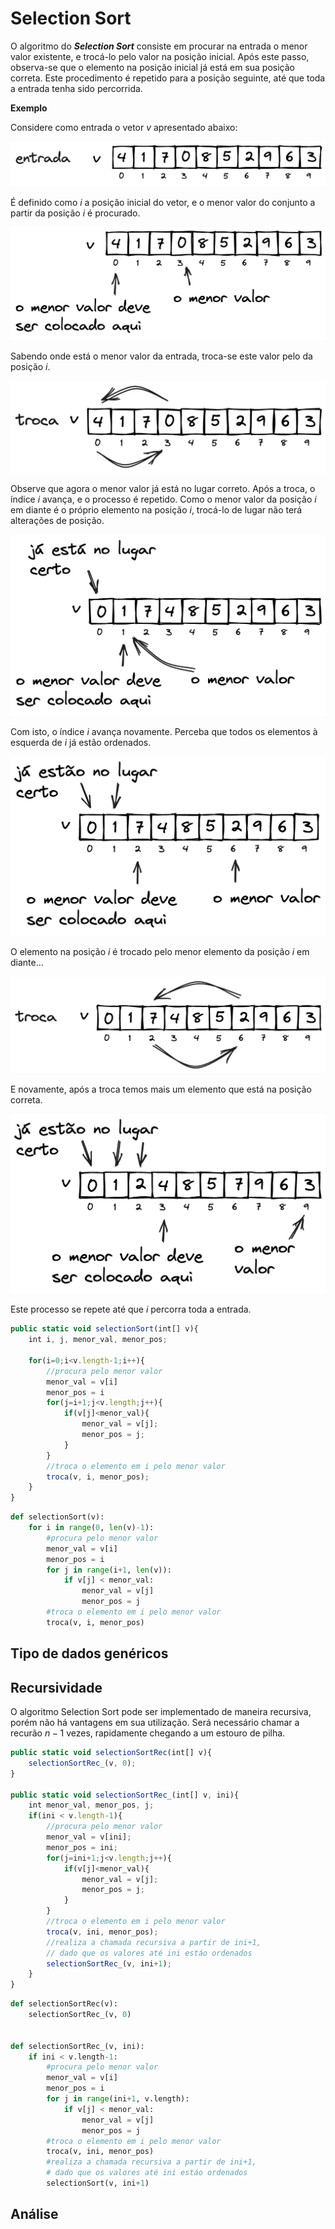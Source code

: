 # Selection Sort

O algoritmo do ***Selection Sort*** consiste em procurar na entrada o menor valor existente, e trocá-lo pelo valor na posição inicial. Após este passo, observa-se que o elemento na posição inicial já está em sua posição correta. Este procedimento é repetido para a posição seguinte, até que toda a entrada tenha sido percorrida.

**Exemplo**

Considere como entrada o vetor $v$ apresentado abaixo:

![selection_sort_p1](img/selection_sort_p1.png)

É definido como $i$ a posição inicial do vetor, e o menor valor do conjunto a partir da posição $i$ é procurado.


![selection_sort_p2](img/selection_sort_p2.png)

Sabendo onde está o menor valor da entrada, troca-se este valor pelo da posição $i$.


![selection_sort_p3](img/selection_sort_p3.png)

Observe que agora o menor valor já está no lugar correto. Após a troca, o índice $i$ avança, e o processo é repetido. Como o menor valor da posição $i$ em diante é o próprio elemento na posição $i$, trocá-lo de lugar não terá alterações de posição.


![selection_sort_p4](img/selection_sort_p4.png)


Com isto, o índice $i$ avança novamente. Perceba que todos os elementos à esquerda de $i$ já estão ordenados.


![selection_sort_p5](img/selection_sort_p5.png)


O elemento na posição $i$ é trocado pelo menor elemento da posição $i$ em diante...


![selection_sort_p6](img/selection_sort_p6.png)


E novamente, após a troca temos mais um elemento que está na posição correta.

![selection_sort_p7](img/selection_sort_p7.png)

Este processo se repete até que $i$ percorra toda a entrada.


```javascript
public static void selectionSort(int[] v){
    int i, j, menor_val, menor_pos;

    for(i=0;i<v.length-1;i++){
        //procura pelo menor valor
        menor_val = v[i]
        menor_pos = i
        for(j=i+1;j<v.length;j++){
            if(v[j]<menor_val){
                menor_val = v[j];
                menor_pos = j;
            }
        }
        //troca o elemento em i pelo menor valor
        troca(v, i, menor_pos);
    }
}
```

```python
def selectionSort(v):
    for i in range(0, len(v)-1):
        #procura pelo menor valor
        menor_val = v[i]
        menor_pos = i
        for j in range(i+1, len(v)):
            if v[j] < menor_val:
                menor_val = v[j]
                menor_pos = j
        #troca o elemento em i pelo menor valor
        troca(v, i, menor_pos)
```

## Tipo de dados genéricos

## Recursividade

O algoritmo Selection Sort pode ser implementado de maneira recursiva, porém não há vantagens em sua utilização. Será necessário chamar a recurão $n-1$ vezes, rapidamente chegando a um estouro de pilha.

```javascript
public static void selectionSortRec(int[] v){
    selectionSortRec_(v, 0);
}

public static void selectionSortRec_(int[] v, ini){
    int menor_val, menor_pos, j;
    if(ini < v.length-1){
        //procura pelo menor valor
        menor_val = v[ini];
        menor_pos = ini;
        for(j=ini+1;j<v.length;j++){
            if(v[j]<menor_val){
                menor_val = v[j];
                menor_pos = j;
            }
        }
        //troca o elemento em i pelo menor valor
        troca(v, ini, menor_pos);
        //realiza a chamada recursiva a partir de ini+1,
        // dado que os valores até ini estáo ordenados
        selectionSortRec_(v, ini+1);
    }
}
```

```python
def selectionSortRec(v):
    selectionSortRec_(v, 0)


def selectionSortRec_(v, ini):
    if ini < v.length-1:
        #procura pelo menor valor
        menor_val = v[i]
        menor_pos = i
        for j in range(ini+1, v.length):
            if v[j] < menor_val:
                menor_val = v[j]
                menor_pos = j
        #troca o elemento em i pelo menor valor
        troca(v, ini, menor_pos)
        #realiza a chamada recursiva a partir de ini+1,
        # dado que os valores até ini estáo ordenados
        selectionSort(v, ini+1)
```

## Análise

